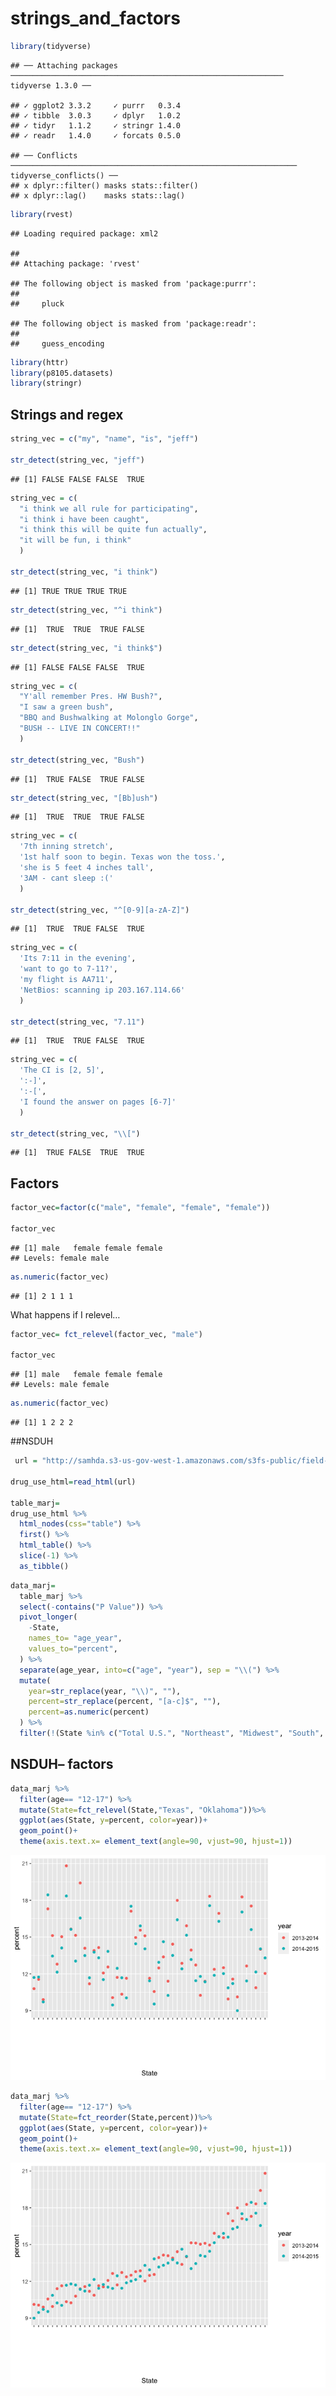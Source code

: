 strings\_and\_factors
================

``` r
library(tidyverse)
```

    ## ── Attaching packages ───────────────────────────────────────────────────────────── tidyverse 1.3.0 ──

    ## ✓ ggplot2 3.3.2     ✓ purrr   0.3.4
    ## ✓ tibble  3.0.3     ✓ dplyr   1.0.2
    ## ✓ tidyr   1.1.2     ✓ stringr 1.4.0
    ## ✓ readr   1.4.0     ✓ forcats 0.5.0

    ## ── Conflicts ──────────────────────────────────────────────────────────────── tidyverse_conflicts() ──
    ## x dplyr::filter() masks stats::filter()
    ## x dplyr::lag()    masks stats::lag()

``` r
library(rvest)
```

    ## Loading required package: xml2

    ## 
    ## Attaching package: 'rvest'

    ## The following object is masked from 'package:purrr':
    ## 
    ##     pluck

    ## The following object is masked from 'package:readr':
    ## 
    ##     guess_encoding

``` r
library(httr)
library(p8105.datasets)
library(stringr)
```

## Strings and regex

``` r
string_vec = c("my", "name", "is", "jeff")

str_detect(string_vec, "jeff")
```

    ## [1] FALSE FALSE FALSE  TRUE

``` r
string_vec = c(
  "i think we all rule for participating",
  "i think i have been caught",
  "i think this will be quite fun actually",
  "it will be fun, i think"
  )

str_detect(string_vec, "i think")
```

    ## [1] TRUE TRUE TRUE TRUE

``` r
str_detect(string_vec, "^i think")
```

    ## [1]  TRUE  TRUE  TRUE FALSE

``` r
str_detect(string_vec, "i think$")
```

    ## [1] FALSE FALSE FALSE  TRUE

``` r
string_vec = c(
  "Y'all remember Pres. HW Bush?",
  "I saw a green bush",
  "BBQ and Bushwalking at Molonglo Gorge",
  "BUSH -- LIVE IN CONCERT!!"
  )

str_detect(string_vec, "Bush")
```

    ## [1]  TRUE FALSE  TRUE FALSE

``` r
str_detect(string_vec, "[Bb]ush")
```

    ## [1]  TRUE  TRUE  TRUE FALSE

``` r
string_vec = c(
  '7th inning stretch',
  '1st half soon to begin. Texas won the toss.',
  'she is 5 feet 4 inches tall',
  '3AM - cant sleep :('
  )

str_detect(string_vec, "^[0-9][a-zA-Z]")
```

    ## [1]  TRUE  TRUE FALSE  TRUE

``` r
string_vec = c(
  'Its 7:11 in the evening',
  'want to go to 7-11?',
  'my flight is AA711',
  'NetBios: scanning ip 203.167.114.66'
  )

str_detect(string_vec, "7.11")
```

    ## [1]  TRUE  TRUE FALSE  TRUE

``` r
string_vec = c(
  'The CI is [2, 5]',
  ':-]',
  ':-[',
  'I found the answer on pages [6-7]'
  )

str_detect(string_vec, "\\[")
```

    ## [1]  TRUE FALSE  TRUE  TRUE

## Factors

``` r
factor_vec=factor(c("male", "female", "female", "female"))

factor_vec
```

    ## [1] male   female female female
    ## Levels: female male

``` r
as.numeric(factor_vec)
```

    ## [1] 2 1 1 1

What happens if I relevel…

``` r
factor_vec= fct_relevel(factor_vec, "male")

factor_vec
```

    ## [1] male   female female female
    ## Levels: male female

``` r
as.numeric(factor_vec)
```

    ## [1] 1 2 2 2

\#\#NSDUH

``` r
 url = "http://samhda.s3-us-gov-west-1.amazonaws.com/s3fs-public/field-uploads/2k15StateFiles/NSDUHsaeShortTermCHG2015.htm"

drug_use_html=read_html(url)

table_marj=
drug_use_html %>% 
  html_nodes(css="table") %>% 
  first() %>% 
  html_table() %>% 
  slice(-1) %>% 
  as_tibble()
```

``` r
data_marj=
  table_marj %>% 
  select(-contains("P Value")) %>% 
  pivot_longer(
    -State,
    names_to= "age_year",
    values_to="percent",
  ) %>% 
  separate(age_year, into=c("age", "year"), sep = "\\(") %>% 
  mutate(
    year=str_replace(year, "\\)", ""),
    percent=str_replace(percent, "[a-c]$", ""),
    percent=as.numeric(percent)
  ) %>% 
  filter(!(State %in% c("Total U.S.", "Northeast", "Midwest", "South", "West")))
```

## NSDUH– factors

``` r
data_marj %>% 
  filter(age== "12-17") %>% 
  mutate(State=fct_relevel(State,"Texas", "Oklahoma"))%>% 
  ggplot(aes(State, y=percent, color=year))+
  geom_point()+
  theme(axis.text.x= element_text(angle=90, vjust=90, hjust=1))
```

![](strings_and_factors_files/figure-gfm/unnamed-chunk-12-1.png)<!-- -->

``` r
data_marj %>% 
  filter(age== "12-17") %>% 
  mutate(State=fct_reorder(State,percent))%>% 
  ggplot(aes(State, y=percent, color=year))+
  geom_point()+
  theme(axis.text.x= element_text(angle=90, vjust=90, hjust=1))
```

![](strings_and_factors_files/figure-gfm/unnamed-chunk-12-2.png)<!-- -->
